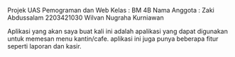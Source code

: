 Projek UAS Pemograman dan Web
Kelas : BM 4B
Nama Anggota :  Zaki Abdussalam 2203421030
                Wilvan Nugraha Kurniawan


Aplikasi yang akan saya buat kali ini adalah apalikasi yang dapat digunakan untuk memesan menu kantin/cafe.
aplikasi ini juga punya beberapa fitur seperti laporan dan kasir.
